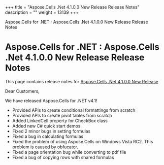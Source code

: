 +++
title = "Aspose.Cells .Net 4.1.0.0 New Release Release Notes" 
description = "" 
weight = 13139 
+++

Aspose.Cells for .NET : Aspose.Cells .Net 4.1.0.0 New Release Release Notes  

# Aspose.Cells for .NET : Aspose.Cells .Net 4.1.0.0 New Release Release Notes


This page contains release notes for [Aspose.Cells .Net 4.1.0.0 New Release](http://www.aspose.com/downloads/cells/net/new-releases/aspose.cells-.net-4.1.0.0-new-release/)

Dear Customers,

We have released Aspose.Cells for .NET v4.1!

*   Provided APIs to create conditional formattings from scratch
*   Provided APIs to create pivot tables from scratch
*   Added LinkedCell property for CheckBox class
*   Added new C# quick start demos
*   Fixed 2 minor bugs in setting formulas
*   Fixed a bug in calculating formulas
*   Fixed the problem of using Aspose.Cells on Windows Vista RC2. This problem is caused by obfucator.
*   Fixed a page orientation bug while converting to pdf file
*   Fixed a bug of copying rows with shared formulas

